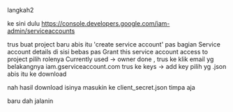 langkah2

ke sini dulu  https://console.developers.google.com/iam-admin/serviceaccounts

trus buat project baru abis itu 'create service account'
pas bagian Service account details di sisi bebas
pas Grant this service account access to project pilih rolenya Currently used -> owner
done ,
trus ke klik email yg belakangnya iam.gserviceaccount.com trus ke keys -> add key pilih yg .json
abis itu ke download

nah hasil download isinya masukin ke client_secret.json timpa aja

baru dah jalanin  